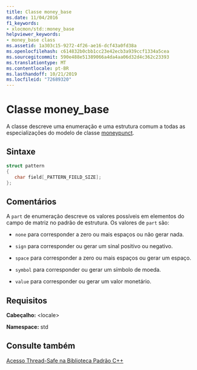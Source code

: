 ```yaml
---
title: Classe money_base
ms.date: 11/04/2016
f1_keywords:
- xlocmon/std::money_base
helpviewer_keywords:
- money_base class
ms.assetid: 1a303c15-9272-4f26-ae16-dcf43a0fd38a
ms.openlocfilehash: c614832b0cbb1cc23e42ecb3a939ccf1334a5cea
ms.sourcegitcommit: 590e488e51389066a4da4aa06d32d4c362c23393
ms.translationtype: MT
ms.contentlocale: pt-BR
ms.lasthandoff: 10/21/2019
ms.locfileid: "72689320"
---
```

# <a name="money_base-class"></a>Classe money_base

A classe descreve uma enumeração e uma estrutura comum a todas as especializações do modelo de classe [moneypunct](../standard-library/moneypunct-class.md).

## <a name="syntax"></a>Sintaxe

```cpp
struct pattern
{
   char field[_PATTERN_FIELD_SIZE];
};
```

## <a name="remarks"></a>Comentários

A `part` de enumeração descreve os valores possíveis em elementos do campo de matriz no padrão de estrutura. Os valores de `part` são:

- `none` para corresponder a zero ou mais espaços ou não gerar nada.

- `sign` para corresponder ou gerar um sinal positivo ou negativo.

- `space` para corresponder a zero ou mais espaços ou gerar um espaço.

- `symbol` para corresponder ou gerar um símbolo de moeda.

- `value` para corresponder ou gerar um valor monetário.

## <a name="requirements"></a>Requisitos

**Cabeçalho:** \<locale>

**Namespace:** std

## <a name="see-also"></a>Consulte também

[Acesso Thread-Safe na Biblioteca Padrão C++](../standard-library/thread-safety-in-the-cpp-standard-library.md)
